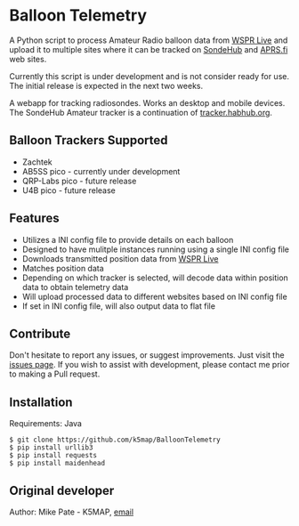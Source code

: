 
# Balloon Telemetry

A Python script to process Amateur Radio balloon data from [WSPR Live](https://wspr.live/)  and upload it to multiple sites where it can be tracked on [SondeHub](https://amateur.sondehub.org/) and [APRS.fi](https://aprs.fi/) web sites.

Currently this script is under development and is not consider ready for use.  The initial release is expected in the next two weeks.

A webapp for tracking radiosondes. Works an desktop and mobile devices.
The SondeHub Amateur tracker is a continuation of [tracker.habhub.org](https://tracker.habhub.org/).

## Balloon Trackers Supported

* Zachtek
* AB5SS pico - currently under development
* QRP-Labs pico - future release
* U4B pico - future release

## Features

* Utilizes a INI config file to provide details on each balloon
* Designed to have mulitple instances running using a single INI config file
* Downloads transmitted position data from [WSPR Live](https://wspr.live/) 
* Matches position data
* Depending on which tracker is selected, will decode data within position data to obtain telemetry data
* Will upload processed data to different websites based on INI config file
* If set in INI config file, will also output data to flat file

## Contribute

Don't hesitate to report any issues, or suggest improvements. Just visit the [issues page](https://github.com/k5map/sondehub-amateur-tracker/issues).
If you wish to assist with development, please contact me prior to making a Pull request.

## Installation

Requirements: Java

    $ git clone https://github.com/k5map/BalloonTelemetry 
    $ pip install urllib3
    $ pip install requests
    $ pip install maidenhead

## Original developer

Author: Mike Pate - K5MAP, [email](mailto:k5map@arrl.net?subject=[GitHub]BalloonTracker)